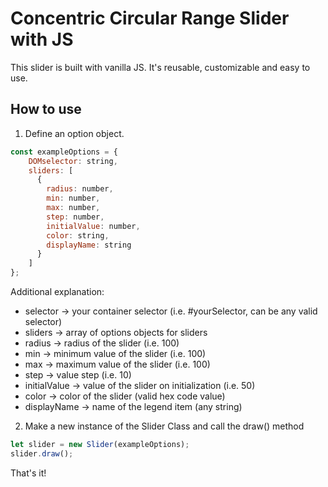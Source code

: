 # Concentric Circular Range Slider with JS

This slider is built with vanilla JS. It's reusable, customizable and easy to use.

## How to use

1. Define an option object. 

```javascript
const exampleOptions = {
    DOMselector: string,
    sliders: [
      {
        radius: number,
        min: number,
        max: number,
        step: number,
        initialValue: number,
        color: string,
        displayName: string
      }
    ]
};
```

Additional explanation:

* selector -> your container selector (i.e. #yourSelector, can be any valid selector)
* sliders -> array of options objects for sliders
* radius -> radius of the slider (i.e. 100)
* min -> minimum value of the slider (i.e. 100)
* max -> maximum value of the slider (i.e. 100)
* step -> value step (i.e. 10)
* initialValue -> value of the slider on initialization (i.e. 50)
* color -> color of the slider (valid hex code value)
* displayName -> name of the legend item (any string)

2. Make a new instance of the Slider Class and call the draw() method

```javascript
let slider = new Slider(exampleOptions);
slider.draw();
```

That's it!
